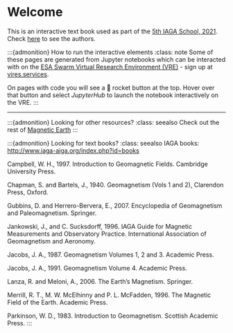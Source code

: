 # Welcome

This is an interactive text book used as part of the [5th IAGA School, 2021](http://iaga-iaspei-india2021.in/iaga.html). Check [here](https://github.com/MagneticEarth/book.magneticearth.org/blob/main/CONTRIBUTORS.md) to see the authors.

:::{admonition} How to run the interactive elements
:class: note
Some of these pages are generated from Jupyter notebooks which can be interacted with on the [ESA Swarm Virtual Research Environment (VRE)](https://earth.esa.int/eogateway/tools/swarm-vre) - sign up at [vires.services](https://vires.services).

On pages with code you will see a 🚀 rocket button at the top. Hover over that button and select *JupyterHub* to launch the notebook interactively on the VRE.
:::

---

:::{admonition} Looking for other resources?
:class: seealso
Check out the rest of [Magnetic Earth](https://magneticearth.org)
:::

:::{admonition} Looking for text books?
:class: seealso
IAGA books: <http://www.iaga-aiga.org/index.php?id=books>

Campbell, W. H., 1997. Introduction to Geomagnetic Fields. Cambridge University Press.

Chapman, S. and Bartels, J., 1940. Geomagnetism (Vols 1 and 2), Clarendon Press, Oxford.

Gubbins, D. and Herrero-Bervera, E., 2007. Encyclopedia of Geomagnetism and Paleomagnetism. Springer.

Jankowski, J., and C. Sucksdorff, 1996. IAGA Guide for Magnetic Measurements and Observatory Practice. International Association of Geomagnetism and Aeronomy.

Jacobs, J. A., 1987. Geomagnetism Volumes 1, 2 and 3. Academic Press.

Jacobs, J. A., 1991. Geomagnetism Volume 4. Academic Press.

Lanza, R. and Meloni, A., 2006. The Earth’s Magnetism. Springer.

Merrill, R. T., M. W. McElhinny and P. L. McFadden, 1996. The Magnetic Field of the Earth. Academic Press.

Parkinson, W. D., 1983. Introduction to Geomagnetism. Scottish Academic Press.
:::